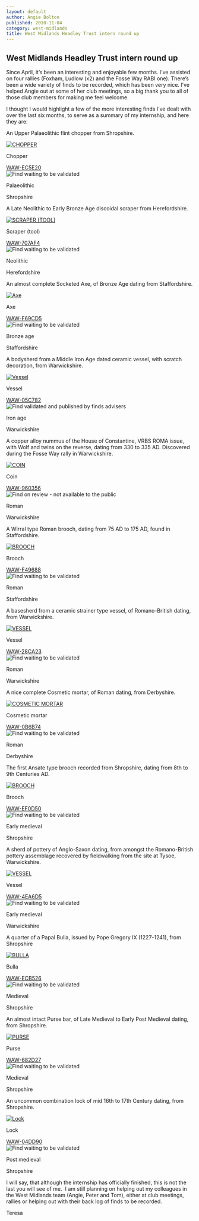 ```yaml
---
layout: default
author: Angie Bolton
published: 2010-11-04
category: west-midlands
title: West Midlands Headley Trust intern round up
---
```

West Midlands Headley Trust intern round up
-------------------------------------------

Since April, it’s been an interesting and enjoyable few months. I’ve assisted on four rallies (Foxham, Ludlow (x2) and the Fosse Way RABI one). There’s been a wide variety of finds to be recorded, which has been very nice. I’ve helped Angie out at some of her club meetings, so a big thank you to all of those club members for making me feel welcome.

I thought I would highlight a few of the more interesting finds I’ve dealt with over the last six months, to serve as a summary of my internship, and here they are:

An Upper Palaeolithic flint chopper from Shropshire.

[![CHOPPER](https://finds.org.uk/images/thumbnails/292111.jpg)](https://finds.org.uk/images/tgilmore/medium/waw-ec5e20.jpg "Medium sized image of: WAW-EC5E20 a PALAEOLITHIC CHOPPER")

Chopper

[WAW-EC5E20](https://finds.org.uk/database/artefacts/record/id/400553)  
![Find waiting to be validated](https://finds.org.uk/images/icons/flag_orange.gif)

Palaeolithic

Shropshire

A Late Neolithic to Early Bronze Age discoidal scraper from Herefordshire.

[![SCRAPER (TOOL)](https://finds.org.uk/images/thumbnails/291408.jpg)](https://finds.org.uk/images/tgilmore/medium/waw-707af4.jpg "Medium sized image of: WAW-707AF4 a NEOLITHIC SCRAPER (TOOL)")

Scraper (tool)

[WAW-707AF4](https://finds.org.uk/database/artefacts/record/id/399844)  
![Find waiting to be validated](https://finds.org.uk/images/icons/flag_orange.gif)

Neolithic

Herefordshire

An almost complete Socketed Axe, of Bronze Age dating from Staffordshire.

[![Axe](https://finds.org.uk/images/thumbnails/297485.jpg)](https://finds.org.uk/images/tgilmore/medium/waw-f69cd5.jpg "Medium sized image of: WAW-F69CD5 a BRONZE AGE Axe")

Axe

[WAW-F69CD5](https://finds.org.uk/database/artefacts/record/id/406303)  
![Find waiting to be validated](https://finds.org.uk/images/icons/flag_orange.gif)

Bronze age

Staffordshire

A bodysherd from a Middle Iron Age dated ceramic vessel, with scratch decoration, from Warwickshire.

[![Vessel](https://finds.org.uk/images/thumbnails/293990.jpg)](https://finds.org.uk/images/abolton/medium/waw-05c782.jpg "Medium sized image of: WAW-05C782 a IRON AGE Vessel")

Vessel

[WAW-05C782](https://finds.org.uk/database/artefacts/record/id/211981)  
![Find validated and published by finds advisers](https://finds.org.uk/images/icons/flag_green.gif)

Iron age

Warwickshire

A copper alloy nummus of the House of Constantine, VRBS ROMA issue, with Wolf and twins on the reverse, dating from 330 to 335 AD. Discovered during the Fosse Way rally in Warwickshire.

[![COIN](https://finds.org.uk/images/thumbnails/302072.jpg)](https://finds.org.uk/images/tgilmore/medium/waw-960356.jpg "Medium sized image of: WAW-960356 a ROMAN COIN")

Coin

[WAW-960356](https://finds.org.uk/database/artefacts/record/id/412811)  
![Find on review - not available to the public](https://finds.org.uk/images/icons/flag_red.gif)

Roman

Warwickshire

A Wirral type Roman brooch, dating from 75 AD to 175 AD, found in Staffordshire.

[![BROOCH](https://finds.org.uk/images/thumbnails/297509.jpg)](https://finds.org.uk/images/tgilmore/medium/waw-f49688.jpg "Medium sized image of: WAW-F49688 a ROMAN BROOCH")

Brooch

[WAW-F49688](https://finds.org.uk/database/artefacts/record/id/406266)  
![Find waiting to be validated](https://finds.org.uk/images/icons/flag_orange.gif)

Roman

Staffordshire

A basesherd from a ceramic strainer type vessel, of Romano-British dating, from Warwickshire.

[![VESSEL](https://finds.org.uk/images/thumbnails/294388.jpg)](https://finds.org.uk/images/tgilmore/medium/waw-28ca23.jpg "Medium sized image of: WAW-28CA23 a ROMAN VESSEL")

Vessel

[WAW-28CA23](https://finds.org.uk/database/artefacts/record/id/402615)  
![Find waiting to be validated](https://finds.org.uk/images/icons/flag_orange.gif)

Roman

Warwickshire

A nice complete Cosmetic mortar, of Roman dating, from Derbyshire.

[![COSMETIC MORTAR](https://finds.org.uk/images/thumbnails/286545.jpg)](https://finds.org.uk/images/tgilmore/medium/waw-0b6b74.jpg "Medium sized image of: WAW-0B6B74 a ROMAN COSMETIC MORTAR")

Cosmetic mortar

[WAW-0B6B74](https://finds.org.uk/database/artefacts/record/id/395084)  
![Find waiting to be validated](https://finds.org.uk/images/icons/flag_orange.gif)

Roman

Derbyshire

The first Ansate type brooch recorded from Shropshire, dating from 8th to 9th Centuries AD.

[![BROOCH](https://finds.org.uk/images/thumbnails/291080.jpg)](https://finds.org.uk/images/tgilmore/medium/waw-ef0d50.jpg "Medium sized image of: WAW-EF0D50 a EARLY MEDIEVAL BROOCH")

Brooch

[WAW-EF0D50](https://finds.org.uk/database/artefacts/record/id/400638)  
![Find waiting to be validated](https://finds.org.uk/images/icons/flag_orange.gif)

Early medieval

Shropshire

A sherd of pottery of Anglo-Saxon dating, from amongst the Romano-British pottery assemblage recovered by fieldwalking from the site at Tysoe, Warwickshire.

[![VESSEL](https://finds.org.uk/images/thumbnails/283404.jpg)](https://finds.org.uk/images/tgilmore/medium/waw-4ea6d5.jpg "Medium sized image of: WAW-4EA6D5 a EARLY MEDIEVAL VESSEL")

Vessel

[WAW-4EA6D5](https://finds.org.uk/database/artefacts/record/id/392056)  
![Find waiting to be validated](https://finds.org.uk/images/icons/flag_orange.gif)

Early medieval

Warwickshire

A quarter of a Papal Bulla, issued by Pope Gregory IX (1227-1241), from Shropshire

[![BULLA](https://finds.org.uk/images/thumbnails/291097.jpg)](https://finds.org.uk/images/tgilmore/medium/waw-ecb526.jpg "Medium sized image of: WAW-ECB526 a MEDIEVAL BULLA")

Bulla

[WAW-ECB526](https://finds.org.uk/database/artefacts/record/id/400561)  
![Find waiting to be validated](https://finds.org.uk/images/icons/flag_orange.gif)

Medieval

Shropshire

An almost intact Purse bar, of Late Medieval to Early Post Medieval dating, from Shropshire.

[![PURSE](https://finds.org.uk/images/thumbnails/295089.jpg)](https://finds.org.uk/images/tgilmore/medium/waw-682d27.jpg "Medium sized image of: WAW-682D27 a MEDIEVAL PURSE")

Purse

[WAW-682D27](https://finds.org.uk/database/artefacts/record/id/404343)  
![Find waiting to be validated](https://finds.org.uk/images/icons/flag_orange.gif)

Medieval

Shropshire

An uncommon combination lock of mid 16th to 17th Century dating, from Shropshire.

[![Lock](https://finds.org.uk/images/thumbnails/291393.jpg)](https://finds.org.uk/images/tgilmore/medium/waw-04dd90.jpg "Medium sized image of: WAW-04DD90 a POST MEDIEVAL Lock")

Lock

[WAW-04DD90](https://finds.org.uk/database/artefacts/record/id/400843)  
![Find waiting to be validated](https://finds.org.uk/images/icons/flag_orange.gif)

Post medieval

Shropshire

I will say, that although the internship has officially finished, this is not the last you will see of me.  I am still planning on helping out my colleagues in the West Midlands team (Angie, Peter and Tom), either at club meetings, rallies or helping out with their back log of finds to be recorded.

Teresa